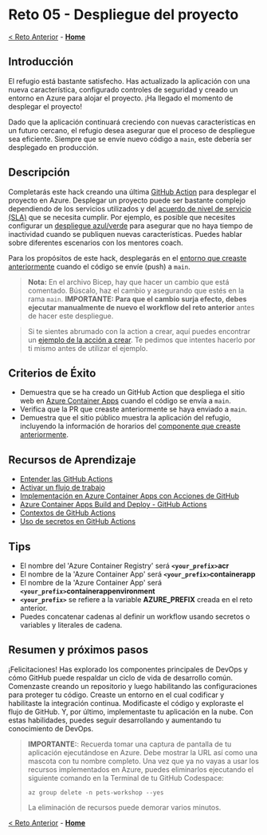 # Reto 05 - Despliegue del proyecto

[< Reto Anterior](./Challenge-04.md) - **[Home](../README.md)**

## Introducción

El refugio está bastante satisfecho. Has actualizado la aplicación con una nueva característica, configurado controles de seguridad y creado un entorno en Azure para alojar el proyecto. ¡Ha llegado el momento de desplegar el proyecto!

Dado que la aplicación continuará creciendo con nuevas características en un futuro cercano, el refugio desea asegurar que el proceso de despliegue sea eficiente. Siempre que se envíe nuevo código a `main`, este debería ser desplegado en producción.

## Descripción

Completarás este hack creando una última [GitHub Action](https://docs.github.com/es/actions/learn-github-actions/understanding-github-actions) para desplegar el proyecto en Azure. Desplegar un proyecto puede ser bastante complejo dependiendo de los servicios utilizados y del [acuerdo de nivel de servicio (SLA)](https://es.wikipedia.org/wiki/Acuerdo_de_nivel_de_servicio) que se necesita cumplir. Por ejemplo, es posible que necesites configurar un [despliegue azul/verde](https://martinfowler.com/bliki/BlueGreenDeployment.html) para asegurar que no haya tiempo de inactividad cuando se publiquen nuevas características. Puedes hablar sobre diferentes escenarios con los mentores coach.

Para los propósitos de este hack, desplegarás en el [entorno que creaste anteriormente](./Challenge-04.md) cuando el código se envíe (push) a `main`.

> **Nota:** En el archivo Bicep, hay que hacer un cambio que está comentado. Búscalo, haz el cambio y asegurando que estés en la rama `main`. **IMPORTANTE: Para que el cambio surja efecto, debes ejecutar manualmente de nuevo el workflow del reto anterior** antes de hacer este despliegue. 

> Si te sientes abrumado con la action a crear, aquí puedes encontrar un [ejemplo de la acción a crear](https://gist.github.com/luislogosmx/384f7387d5a1e45dbe602265b2d023b8). Te pedimos que intentes hacerlo por ti mismo antes de utilizar el ejemplo.

## Criterios de Éxito

- Demuestra que se ha creado un GitHub Action que despliega el sitio web en [Azure Container Apps](https://learn.microsoft.com/es-es/azure/container-apps/overview) cuando el código se envía a `main`.
- Verifica que la PR que creaste anteriormente se haya enviado a `main`.
- Demuestra que el sitio público muestra la aplicación del refugio, incluyendo la información de horarios del [componente que creaste anteriormente](./Challenge-02.md).

## Recursos de Aprendizaje

- [Entender las GitHub Actions](https://docs.github.com/es/actions/learn-github-actions/understanding-github-actions)
- [Activar un flujo de trabajo](https://docs.github.com/es/actions/using-workflows/triggering-a-workflow)
- [Implementación en Azure Container Apps con Acciones de GitHub](https://learn.microsoft.com/es-es/azure/container-apps/github-actions)
- [Azure Container Apps Build and Deploy - GitHub Actions](https://github.com/marketplace/actions/azure-container-apps-build-and-deploy)
- [Contextos de GitHub Actions](https://docs.github.com/es/actions/learn-github-actions/contexts)
- [Uso de secretos en GitHub Actions](https://docs.github.com/es/actions/security-guides/using-secrets-in-github-actions)

## Tips

- El nombre del 'Azure Container Registry' será **`<your_prefix>`acr**
- El nombre de la 'Azure Container App' será **`<your_prefix>`containerapp**
- El nombre de la 'Azure Container App' será **`<your_prefix>`containerappenvironment**
- **`<your_prefix>`** se refiere a la variable **AZURE_PREFIX** creada en el reto anterior.
- Puedes concatenar cadenas al definir un workflow usando secretos o variables y literales de cadena.

## Resumen y próximos pasos

¡Felicitaciones! Has explorado los componentes principales de DevOps y cómo GitHub puede respaldar un ciclo de vida de desarrollo común. Comenzaste creando un repositorio y luego habilitando las configuraciones para proteger tu código. Creaste un entorno en el cual codificar y habilitaste la integración continua. Modificaste el código y exploraste el flujo de GitHub. Y, por último, implementaste tu aplicación en la nube. Con estas habilidades, puedes seguir desarrollando y aumentando tu conocimiento de DevOps.

> **IMPORTANTE:**: Recuerda tomar una captura de pantalla de tu aplicación ejecutándose en Azure. Debe mostrar la URL así como una mascota con tu nombre completo. Una vez que ya no vayas a usar los recursos implementados en Azure, puedes eliminarlos ejecutando el siguiente comando en la Terminal de tu GitHub Codespace:
> 
> `az group delete -n pets-workshop --yes`
> 
> La eliminación de recursos puede demorar varios minutos.

[< Reto Anterior](./Challenge-04.md) - **[Home](../README.md)**

